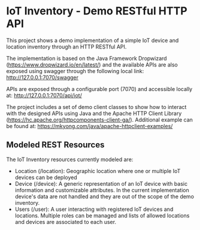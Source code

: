 # IoT Inventory - Demo RESTful HTTP API

This project shows a demo implementation of a simple IoT device and location inventory through 
an HTTP RESTful API.

The implementation is based on the Java Framework Dropwizard (https://www.dropwizard.io/en/latest/) and the available APIs 
are also exposed using swagger through the following local link: http://127.0.0.1:7070/swagger

APIs are exposed through a configurable port (7070) and accessible locally at: http://127.0.0.1:7070/api/iot/ 

The project includes a set of demo client classes to show how to interact with the designed APIs using Java and 
the Apache HTTP Client Library (https://hc.apache.org/httpcomponents-client-ga/). Additional example can be found at: https://mkyong.com/java/apache-httpclient-examples/

## Modeled REST Resources

The IoT Inventory resources currently modeled are:

- Location (/location): Geographic location where one or multiple IoT devices can be deployed 
- Device (/device): A generic representation of an IoT device with basic information and customizable attributes. 
In the current implementation device's data are not handled and they are out of the scope of the demo inventory.
- Users (/user): A user interacting with registered IoT devices and locations. Multiple roles can be managed and 
lists of allowed locations and devices are associated to each user.